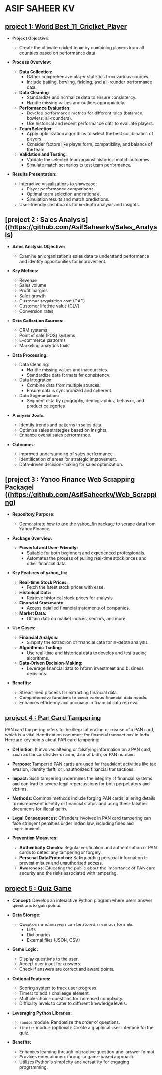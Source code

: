# ASIF SAHEER KV

## [project 1: World Best_11_Criclket_Player](https://github.com/AsifSaheerkv/Best_11_criclket_player)

- **Project Objective:**
  - Create the ultimate cricket team by combining players from all countries based on performance data.
  
- **Process Overview:**
  - **Data Collection:**
    - Gather comprehensive player statistics from various sources.
    - Include batting, bowling, fielding, and all-rounder performance data.
  - **Data Cleaning:**
    - Standardize and normalize data to ensure consistency.
    - Handle missing values and outliers appropriately.
  - **Performance Evaluation:**
    - Develop performance metrics for different roles (batsmen, bowlers, all-rounders).
    - Use historical and recent performance data to evaluate players.
  - **Team Selection:**
    - Apply optimization algorithms to select the best combination of players.
    - Consider factors like player form, compatibility, and balance of the team.
  - **Validation and Testing:**
    - Validate the selected team against historical match outcomes.
    - Simulate match scenarios to test team performance.

- **Results Presentation:**
  - Interactive visualizations to showcase:
    - Player performance comparisons.
    - Optimal team selection and rationale.
    - Simulation results and match predictions.
  - User-friendly dashboards for in-depth analysis and insights.

## [project 2 : Sales Analysis]((https://github.com/AsifSaheerkv/Sales_Analysis)

- **Sales Analysis Objective:**
  - Examine an organization’s sales data to understand performance and identify opportunities for improvement.

- **Key Metrics:**
  - Revenue
  - Sales volume
  - Profit margins
  - Sales growth
  - Customer acquisition cost (CAC)
  - Customer lifetime value (CLV)
  - Conversion rates

- **Data Collection Sources:**
  - CRM systems
  - Point of sale (POS) systems
  - E-commerce platforms
  - Marketing analytics tools

- **Data Processing:**
  - Data Cleaning:
    - Handle missing values and inaccuracies.
    - Standardize data formats for consistency.
  - Data Integration:
    - Combine data from multiple sources.
    - Ensure data is synchronized and coherent.
  - Data Segmentation:
    - Segment data by geography, demographics, behavior, and product categories.

- **Analysis Goals:**
  - Identify trends and patterns in sales data.
  - Optimize sales strategies based on insights.
  - Enhance overall sales performance.

- **Outcomes:**
  - Improved understanding of sales performance.
  - Identification of areas for strategic improvement.
  - Data-driven decision-making for sales optimization.

## [project 3 : Yahoo Finance Web Scrapping Package]((https://github.com/AsifSaheerkv/Web_Scrapping)

- **Repository Purpose:**
  - Demonstrate how to use the yahoo_fin package to scrape data from Yahoo Finance.

- **Package Overview:**
  - **Powerful and User-Friendly:**
    - Suitable for both beginners and experienced professionals.
    - Automates the process of pulling real-time stock prices and other financial data.

- **Key Features of yahoo_fin:**
  - **Real-time Stock Prices:**
    - Fetch the latest stock prices with ease.
  - **Historical Data:**
    - Retrieve historical stock prices for analysis.
  - **Financial Statements:**
    - Access detailed financial statements of companies.
  - **Market Data:**
    - Obtain data on market indices, sectors, and more.

- **Use Cases:**
  - **Financial Analysis:**
    - Simplify the extraction of financial data for in-depth analysis.
  - **Algorithmic Trading:**
    - Use real-time and historical data to develop and test trading algorithms.
  - **Data-Driven Decision-Making:**
    - Leverage financial data to inform investment and business decisions.

- **Benefits:**
  - Streamlined process for extracting financial data.
  - Comprehensive functions to cover various financial data needs.
  - Enhances efficiency and accuracy in financial data retrieval.

## [project 4 : Pan Card Tampering](https://github.com/AsifSaheerkv/data-science)

PAN card tampering refers to the illegal alteration or misuse of a PAN card, which is a vital identification document for financial transactions in India. Here are key points about PAN card tampering:

- **Definition:** It involves altering or falsifying information on a PAN card, such as the cardholder's name, date of birth, or PAN number.
  
- **Purpose:** Tampered PAN cards are used for fraudulent activities like tax evasion, identity theft, or unauthorized financial transactions.

- **Impact:** Such tampering undermines the integrity of financial systems and can lead to severe legal repercussions for both perpetrators and victims.

- **Methods:** Common methods include forging PAN cards, altering details to misrepresent identity or financial status, and using these falsified documents for illegal gains.

- **Legal Consequences:** Offenders involved in PAN card tampering can face stringent penalties under Indian law, including fines and imprisonment.

- **Prevention Measures:**
  - **Authenticity Checks:** Regular verification and authentication of PAN cards to detect any tampering or forgery.
  - **Personal Data Protection:** Safeguarding personal information to prevent misuse and unauthorized access.
  - **Awareness:** Educating the public about the importance of PAN card security and the risks associated with tampering.
  


## [project 5 : Quiz Game](https://github.com/AsifSaheerkv/data-science)

* **Concept:** Develop an interactive Python program where users answer questions to gain points.

* **Data Storage:** 
    * Questions and answers can be stored in various formats:
        * Lists
        * Dictionaries
        * External files (JSON, CSV) 

* **Game Logic:**
    * Display questions to the user.
    * Accept user input for answers.
    * Check if answers are correct and award points.

* **Optional Features:**
    * Scoring system to track user progress.
    * Timers to add a challenge element.
    * Multiple-choice questions for increased complexity.
    * Difficulty levels to cater to different knowledge levels.

* **Leveraging Python Libraries:**
    * `random` module: Randomize the order of questions.
    * `tkinter` module (optional): Create a graphical user interface for the quiz.

* **Benefits:**
    * Enhances learning through interactive question-and-answer format.
    * Provides entertainment through a game-based approach.
    * Utilizes Python's simplicity and versatility for engaging programming.
